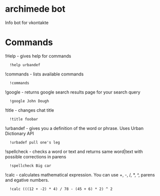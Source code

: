 # archimede bot

Info bot for vkontakte

# Commands

!Help - gives help for commands
```
  !help urbandef
```

!commands - lists available commands
```
  !commands
```

!google - returns google search results page for your search query
```
  !google John Dough
```

!title - changes chat title
```
  !title foobar
```

!urbandef - gives you a definition of the word or phrase. Uses Urban Dictionary API
```
  !urbadef pull one's leg
```

!spellcheck - checks a word or text and returns same word|text with possible corrections in parens
```
  !spellcheck Big car
```

!calc - calculates mathematical expression. You can use +, -, /, *, ^, parens and egative numbers.
```
  !calc (((12 + -2) * 4) / 78 - (45 + 6) * 2) ^ 2
```




